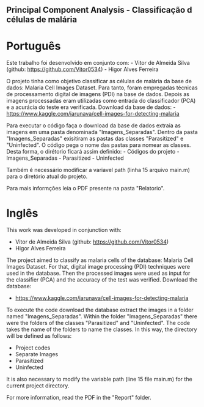 ## Principal Component Analysis - Classificação d células de malária

# Português
Este trabalho foi desenvolvido em conjunto com:
	- Vitor de Almeida Silva (github: https://github.com/Vitor0534)
	- Higor Alves Ferreira
	
O projeto tinha como objetivo classificar as células de malária da base de dados: Malaria Cell Images Dataset.
Para tanto, foram empregadas técnicas de processamento digital de imagens (PDI) na base de dados. Depois as imagens processadas eram utilizadas como entrada do classificador (PCA) e a acurácia do teste era verificada.
Download da base de dados:
	- https://www.kaggle.com/iarunava/cell-images-for-detecting-malaria

Para executar o código faça o download da base de dados extraia as imagens em uma pasta denominada "Imagens_Separadas". 
Dentro da pasta "Imagens_Separadas" exisitiram as pastas das classes "Parasitized" e "Uninfected". O código pega o nome das pastas para nomear as classes.
Desta forma, o dirétorio ficará assim definido:
	- Códigos do projeto
	- Imagens_Separadas
		- Parasitized
		- Uninfected
		
Também é necessário modificar a variavel path (linha 15 arquivo main.m) para o diretório atual do projeto.

Para mais informções leia o PDF presente na pasta "Relatorio".



# Inglês
This work was developed in conjunction with:
- Vitor de Almeida Silva (github: https://github.com/Vitor0534)
- Higor Alves Ferreira

The project aimed to classify as malaria cells of the database: Malaria Cell Images Dataset.
For that, digital image processing (PDI) techniques were used in the database. Then the processed images were used as input for the classifier (PCA) and the accuracy of the test was verified.
Download the database:
- https://www.kaggle.com/iarunava/cell-images-for-detecting-malaria

To execute the code download the database extract the images in a folder named "Imagens_Separadas".
Within the folder "Imagens_Separadas" there were the folders of the classes "Parasitized" and "Uninfected". The code takes the name of the folders to name the classes.
In this way, the directory will be defined as follows:
- Project codes
- Separate Images
- Parasitized
- Uninfected

It is also necessary to modify the variable path (line 15 file main.m) for the current project directory.

For more information, read the PDF in the "Report" folder.